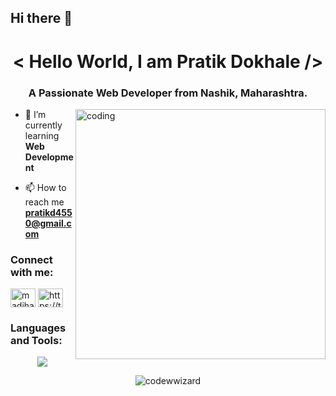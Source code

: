 ## Hi there 👋

<h1 align="center">< Hello World, I am Pratik Dokhale /></h1>
<h3 align="center">A Passionate Web Developer from Nashik, Maharashtra.</h3>
<img align="right" alt="coding" width="400" src="https://renowebdesigner.com/wp-content/uploads/2023/01/juicy-multitasking.gif"/>

- 🌱 I’m currently learning **Web Development**

- 📫 How to reach me **pratikd4550@gmail.com**

<h3 align="left">Connect with me:</h3>
<p align="left">
<a href="https://www.linkedin.com/in/pratik-dokhale-56a06122a/" target="blank"><img align="center" src="https://raw.githubusercontent.com/rahuldkjain/github-profile-readme-generator/master/src/images/icons/Social/linked-in-alt.svg" alt="madiha-mujawar-325b93202" height="30" width="40" /></a>
<a href="https://x.com/dokhale_pratik" target="blank"><img align="center" src="https://raw.githubusercontent.com/rahuldkjain/github-profile-readme-generator/master/src/images/icons/Social/twitter.svg" alt="https://twitter.com/kanavraina" height="30" width="40" /></a>

<h3 align="left">Languages and Tools:</h3>
<p align="center">
<img src="https://skillicons.dev/icons?i=java,html,css,bootstrap,dotnet,javascript,jquery,react,nextjs,nodejs,expressjs,mysql,visualstudio,vscode,git,github")
</p>


<br/>
<p align="center"> <img src="https://komarev.com/ghpvc/?username=codewwizard&label=Profile%20views&color=0e75b6&style=flat" alt="codewwizard" /> </p>
